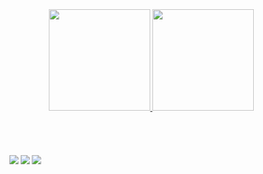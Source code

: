 <div align="center">
  <a href="https://github.com/viniihds">
  <img height="180em" src="https://github-readme-stats.vercel.app/api?username=viniihds&show_icons=true&theme=transparent&include_all_commits=false&count_private=true"/>
  <img height="180em" src="https://github-readme-stats.vercel.app/api/top-langs/?username=viniihds&layout=compact&langs_count=7&theme=transparent"/>
</div>


##

<div style="display: inline_block"><br>
  
</div>
  
  ##
  
 <div> 
  <a href = "mailto:viniciushsilva2210@gmail.com"><img src="https://img.shields.io/badge/-Gmail-%23333?style=for-the-badge&logo=gmail&logoColor=white" target="_blank"></a>
  <a href="https://www.linkedin.com/in/vinícius-henrique-da-silva-67a509237/" target="_blank"><img src="https://img.shields.io/badge/-LinkedIn-%230077B5?style=for-the-badge&logo=linkedin&logoColor=white" target="_blank"></a> 
   <a href="https://instagram.com/vini_hds" target="_blank"><img src="https://img.shields.io/badge/-Instagram-%23E4405F?style=for-the-badge&logo=instagram&logoColor=white" target="_blank"></a>
</div>

<!--
**viniihds/viniihds** is a ✨ _special_ ✨ repository because its `README.md` (this file) appears on your GitHub profile.

Here are some ideas to get you started:

- 🔭 I’m currently working on ...
- 🌱 I’m currently learning ...
- 👯 I’m looking to collaborate on ...
- 🤔 I’m looking for help with ...
- 💬 Ask me about ...
- 📫 How to reach me: ...
- 😄 Pronouns: ...
- ⚡ Fun fact: ...
-->
